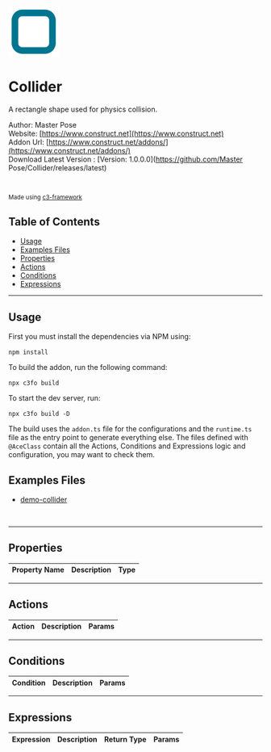 <img src="./src/icon.svg" width="100" /><br>

# Collider 

A rectangle shape used for physics collision.

Author: Master Pose <br>
Website: [https://www.construct.net](https://www.construct.net) <br>
Addon Url: [https://www.construct.net/addons/](https://www.construct.net/addons/) <br>
Download Latest Version : [Version: 1.0.0.0](https://github.com/Master Pose/Collider/releases/latest) <br>

<br>

<sub>

Made using [c3-framework](https://github.com/C3Framework/framework) 

</sub>

## Table of Contents

- [Usage](#usage)
- [Examples Files](#examples-files)
- [Properties](#properties)
- [Actions](#actions)
- [Conditions](#conditions)
- [Expressions](#expressions)

---

## Usage

First you must install the dependencies via NPM using:

```
npm install
```

To build the addon, run the following command:

```
npx c3fo build
```

To start the dev server, run:

```
npx c3fo build -D
```

The build uses the `addon.ts` file for the configurations and the `runtime.ts` file as the entry point to generate everything else.
The files defined with `@AceClass` contain all the Actions, Conditions and Expressions logic and configuration, you may want to check them. 

## Examples Files

- [demo-collider](./examples/demo-collider.c3p)
<br>

---

## Properties

| Property Name | Description | Type |
| --- | --- | --- |


---

## Actions

| Action | Description | Params |
| --- | --- | --- |


---
## Conditions

| Condition | Description | Params |
| --- | --- | --- |


---
## Expressions

| Expression | Description | Return Type | Params |
| --- | --- | --- | --- |

